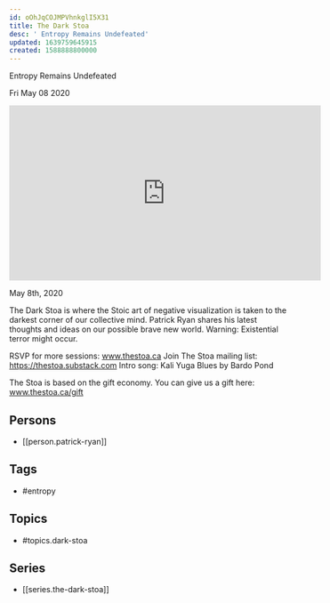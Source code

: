 ```yaml
---
id: oOhJqCOJMPVhnkglI5X31
title: The Dark Stoa
desc: ' Entropy Remains Undefeated'
updated: 1639759645915
created: 1588888800000
---
```



 Entropy Remains Undefeated

Fri May 08 2020

<iframe width="560" height="315" src="https://www.youtube.com/embed/h6xnYsV8C8s" title="The Dark Stoa: Entropy Remains Undefeated w/ Patrick Ryan" frameborder="0" allow="accelerometer; autoplay; clipboard-write; encrypted-media; gyroscope; picture-in-picture" allowfullscreen ></iframe>

May 8th, 2020

The Dark Stoa is where the Stoic art of negative visualization is taken to the darkest corner of our collective mind. Patrick Ryan shares his latest thoughts and ideas on our possible brave new world. Warning: Existential terror might occur.

RSVP for more sessions: www.thestoa.ca
Join The Stoa mailing list: https://thestoa.substack.com
Intro song: Kali Yuga Blues by Bardo Pond

The Stoa is based on the gift economy. You can give us a gift here: www.thestoa.ca/gift

## Persons

- [[person.patrick-ryan]]

## Tags

- #entropy

## Topics

- #topics.dark-stoa

## Series

- [[series.the-dark-stoa]]

